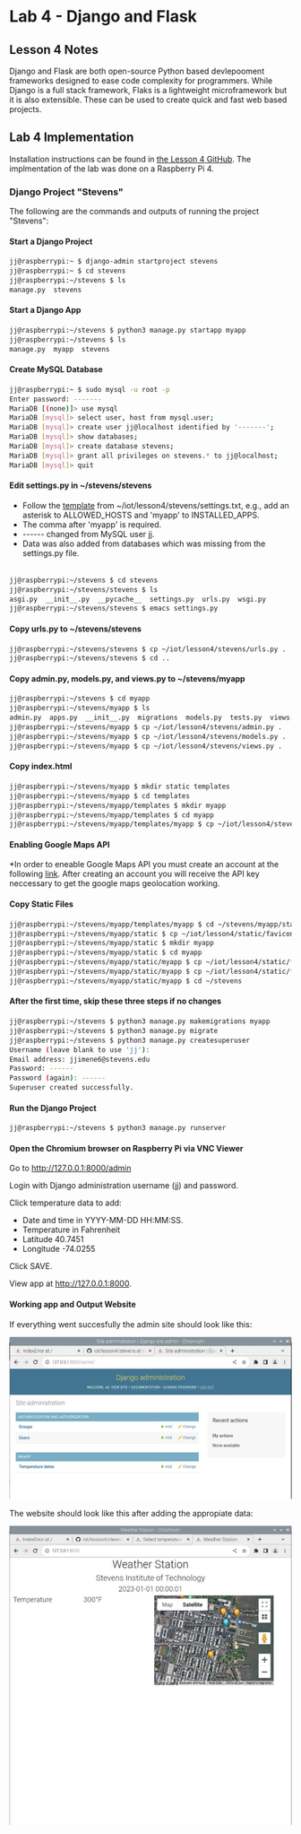 # Lab 4 - Django and Flask

## Lesson 4 Notes

Django and Flask are both open-source Python based devlepooment frameworks designed to ease code complexity for programmers. While Django is a full stack framework, Flaks is a lightweight microframework but it is also extensible. These can be used to create quick and fast web based projects.

## Lab 4 Implementation

Installation instructions can be found in [the Lesson 4 GitHub](https://github.com/kevinwlu/iot/tree/master/lesson4). The implmentation of the lab was done on a Raspberry Pi 4.

### Django Project "Stevens"

The following are the commands and outputs of running the project "Stevens":

#### Start a Django Project

```bash
jj@raspberrypi:~ $ django-admin startproject stevens
jj@raspberrypi:~ $ cd stevens
jj@raspberrypi:~/stevens $ ls
manage.py  stevens
```

#### Start a Django App

```bash
jj@raspberrypi:~/stevens $ python3 manage.py startapp myapp
jj@raspberrypi:~/stevens $ ls
manage.py  myapp  stevens
```

#### Create MySQL Database

```bash
jj@raspberrypi:~ $ sudo mysql -u root -p
Enter password: -------
MariaDB [(none)]> use mysql
MariaDB [mysql]> select user, host from mysql.user;
MariaDB [mysql]> create user jj@localhost identified by '-------';
MariaDB [mysql]> show databases;
MariaDB [mysql]> create database stevens;
MariaDB [mysql]> grant all privileges on stevens.* to jj@localhost;
MariaDB [mysql]> quit
```

#### Edit settings.py in ~/stevens/stevens

* Follow the [template](https://github.com/kevinwlu/iot/blob/master/lesson4/stevens/settings.txt) from ~/iot/lesson4/stevens/settings.txt, e.g., add an asterisk to ALLOWED_HOSTS and 'myapp' to INSTALLED_APPS.
* The comma after 'myapp' is required.
* ------ changed from MySQL user jj.
* Data was also added from databases which was missing from the settings.py file.

```bash

jj@raspberrypi:~/stevens $ cd stevens
jj@raspberrypi:~/stevens/stevens $ ls
asgi.py  __init__.py  __pycache__  settings.py  urls.py  wsgi.py
jj@raspberrypi:~/stevens/stevens $ emacs settings.py
```

#### Copy urls.py to ~/stevens/stevens

```bash
jj@raspberrypi:~/stevens/stevens $ cp ~/iot/lesson4/stevens/urls.py .
jj@raspberrypi:~/stevens/stevens $ cd ..
```

#### Copy admin.py, models.py, and views.py to ~/stevens/myapp

```bash
jj@raspberrypi:~/stevens $ cd myapp
jj@raspberrypi:~/stevens/myapp $ ls
admin.py  apps.py  __init__.py  migrations  models.py  tests.py  views.py
jj@raspberrypi:~/stevens/myapp $ cp ~/iot/lesson4/stevens/admin.py . 
jj@raspberrypi:~/stevens/myapp $ cp ~/iot/lesson4/stevens/models.py .
jj@raspberrypi:~/stevens/myapp $ cp ~/iot/lesson4/stevens/views.py .
```

#### Copy index.html

```bash
jj@raspberrypi:~/stevens/myapp $ mkdir static templates
jj@raspberrypi:~/stevens/myapp $ cd templates
jj@raspberrypi:~/stevens/myapp/templates $ mkdir myapp
jj@raspberrypi:~/stevens/myapp/templates $ cd myapp
jj@raspberrypi:~/stevens/myapp/templates/myapp $ cp ~/iot/lesson4/stevens/index.html .
```

#### Enabling Google Maps API

*In order to eneable Google Maps API you must create an account at the following [link](https://console.cloud.google.com/welcome?project=midterm-293405). After creating an account you will receive the API key neccessary to get the google maps geolocation working.

#### Copy Static Files

```bash
jj@raspberrypi:~/stevens/myapp/templates/myapp $ cd ~/stevens/myapp/static
jj@raspberrypi:~/stevens/myapp/static $ cp ~/iot/lesson4/static/favicon.ico .
jj@raspberrypi:~/stevens/myapp/static $ mkdir myapp
jj@raspberrypi:~/stevens/myapp/static $ cd myapp
jj@raspberrypi:~/stevens/myapp/static/myapp $ cp ~/iot/lesson4/static/*css .
jj@raspberrypi:~/stevens/myapp/static/myapp $ cp ~/iot/lesson4/static/*js .
jj@raspberrypi:~/stevens/myapp/static/myapp $ cd ~/stevens
```

#### After the first time, skip these three steps if no changes

```bash
jj@raspberrypi:~/stevens $ python3 manage.py makemigrations myapp 
jj@raspberrypi:~/stevens $ python3 manage.py migrate
jj@raspberrypi:~/stevens $ python3 manage.py createsuperuser
Username (leave blank to use 'jj'):
Email address: jjimene6@stevens.edu
Password: ------
Password (again): ------
Superuser created successfully.
```

#### Run the Django Project

```bash
jj@raspberrypi:~/stevens $ python3 manage.py runserver
```

#### Open the Chromium browser on Raspberry Pi via VNC Viewer

Go to <http://127.0.0.1:8000/admin>

Login with Django administration username (jj) and password.

Click temperature data to add:

* Date and time in YYYY-MM-DD HH:MM:SS.
* Temperature in Fahrenheit
* Latitude 40.7451
* Longitude -74.0255

Click SAVE.

View app at <http://127.0.0.1:8000>.

#### Working app and Output Website

If everything went succesfully the admin site should look like this:

![Working Admin Site](DjangoAdmin.JPG)

The website should look like this after adding the appropiate data:

![Working Website](Website.JPG)
